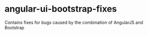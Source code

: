 # angular-ui-bootstrap-fixes
Contains fixes for bugs caused by the combination of AngularJS and Bootstrap
